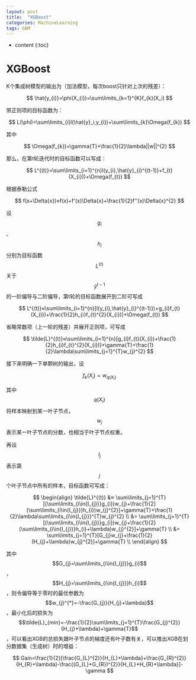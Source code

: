 ```yaml
---
layout: post
title:  "XGBoost"
categories: MachineLearning
tags: GBM
---
```


* content
{:toc}

# XGBoost

K个集成树模型的输出为（加法模型，每次boost只针对上次的残差）：

$$
\hat{y_{i}}=\phi(X_{i})=\sum\limits_{k=1}^{K}f_{k}(X_i)
$$

带正则项的目标函数为：

$$
L(\phi)=\sum\limits_{i}l(\hat{y}_i,y_{i})+\sum\limits_{k}\Omega(f_{k})
$$

其中

$$
\Omega(f_{k})=\gamma{T}+\frac{1}{2}\lambda||w||^{2}
$$

那么，在第t轮迭代时的目标函数可以写成：

$$
L^{(t)}=\sum\limits_{i=1}^{n}l(y_{i},\hat{y}_{i}^{(t-1)}+f_{t}(X_{i}))+\Omega(f_{t})
$$

根据泰勒公式

$$
f(x+\Delta{x})≈f(x)+f'(x)\Delta{x}+\frac{1}{2}f''(x)\Delta{x}^{2}
$$

设$$g_{i}$$、$$h_{i}$$分别为目标函数$$L^{(t)}$$关于$$\hat{y}^{t-1}$$的一阶偏导与二阶偏导，第t轮的目标函数展开到二阶可写成

$$
L^{(t)}≈\sum\limits_{i=1}^{n}[l(y_{i},\hat{y}_{i}^{(t-1)})+g_{i}f_{t}(X_{i})+\frac{1}{2}h_{i}f_{t}^{2}(X_{i})]+\Omega(f_{t})
$$

省略常数项（上一轮的残差）并展开正则项，可写成

$$
\tilde{L}^{(t)}≈\sum\limits_{i=1}^{n}[g_{i}f_{t}(X_{i})+\frac{1}{2}h_{i}f_{t}^{2}(X_{i})]+\gamma{T}+\frac{1}{2}\lambda\sum\limits_{j=1}^{T}w_{j}^{2}
$$

接下来明确一下单颗树的输出，设

$$
f_{k}(X_{i})=w_{q(X_{i})}
$$

其中$$q(X_{i})$$将样本映射到某一叶子节点，$$w_{j}$$表示某一叶子节点的分数，也相当于叶子节点权重。

再设$$I_{j}$$表示第$$j​$$个叶子节点中所有的样本，目标函数可写成：

$$
\begin{align}
\tilde{L}^{(t)} &≈ \sum\limits_{j=1}^{T}[(\sum\limits_{i\in{I_{j}}}g_{i})w_{j}+\frac{1}{2}(\sum\limits_{i\in{I_{j}}}h_{i})w_{j}^{2}]+\gamma{T}+\frac{1}{2}\lambda\sum\limits_{i\in{I_{j}}}^{T}w_{j}^{2} \\
&= \sum\limits_{j=1}^{T}[(\sum\limits_{i\in{I_{j}}}g_{i})w_{j}+\frac{1}{2}(\sum\limits_{i\in{I_{j}}}h_{i}+\lambda)w_{j}^{2}]+\gamma{T} \\
&= \sum\limits_{j=1}^{T}[G_{j}w_{j}+\frac{1}{2}(H_{j}+\lambda)w_{j}^{2}]+\gamma{T} \\
\end{align}
$$

其中$$G_{j}=\sum\limits_{i\in{I_{j}}}g_{i}$$，$$H_{j}=\sum\limits_{i\in{I_{j}}}h_{i}$$，则令偏导等于零时的最优参数为$$w_{j}^{*}=-\frac{G_{j}}{H_{j}+\lambda}$$，最小化后的损失为$$\tilde{L}_{min}=-\frac{1}{2}\sum\limits_{j=1}^{T}\frac{G_{j}^{2}}{H_{j}+\lambda}+\gamma{T}$$，可以看出XGB的总损失跟叶子节点的梯度还有叶子数有关，可以推出XGB在划分数据集（生成树）时的增益：

$$
Gain=\frac{1}{2}[\frac{G_{L}^{2}}{H_{L}+\lambda}+\frac{G_{R}^{2}}{H_{R}+\lambda}-\frac{(G_{L}+G_{R})^{2}}{H_{L}+H_{R}+\lambda}]-\gamma
$$
